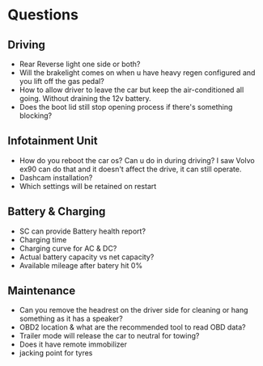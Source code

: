 # Questions

## Driving

* Rear Reverse light one side or both?
* Will the brakelight comes on when u have heavy regen configured and you lift off the gas pedal?
* How to allow driver to leave the car but keep the air-conditioned all going. Without draining the 12v battery.
* Does the boot lid still stop opening process if there's something blocking?

## Infotainment Unit

* How do you reboot the car os? Can u do in during driving? I saw Volvo ex90 can do that and it doesn't affect the drive, it can still operate.
* Dashcam installation?
* Which settings will be retained on restart

## Battery & Charging

* SC can provide Battery health report?
* Charging time
* Charging curve for AC & DC?
* Actual battery capacity vs net capacity?
* Available mileage after batery hit 0%

## Maintenance

* Can you remove the headrest on the driver side for cleaning or hang something as it has a speaker?
* OBD2 location & what are the recommended tool to read OBD data?
* Trailer mode will release the car to neutral for towing?
* Does it have remote immobilizer
* jacking point for tyres
